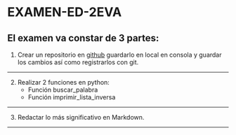 # EXAMEN-ED-2EVA

## El examen va constar de 3 partes:

1. Crear un repositorio en [github](https://github.com) guardarlo en local en consola y guardar los cambios así como registrarlos con git.

---

2. Realizar 2 funciones en python:
    - Función buscar_palabra
    - Función imprimir_lista_inversa

---

3. Redactar lo más significativo en Markdown.

---



